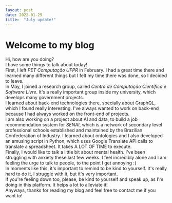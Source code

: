 ```yaml
---
layout: post
date: 2022-01-25
title:  "July update!"
---
```


# Welcome to my blog

Hi, how are you doing?  
I have some things to talk about today!  
First, I left *PET Computação UFPR* in February. I had a great time there and learned many different things but I felt my time there was done, so I decided to leave.  
In May, I joined a research group, called *Centro de Computação Científica e Software Livre*. It's a really important group inside my university, which develops many government projects.  
I learned about back-end technologies there, specially about GraphQL, which I found really interesting. I've always wanted to work on back-end because I had always worked on the front-end of projects.  
I am also working on a project about AI and data, to build a job recommendation system for *SENAI*, which is a network of secondary level professional schools established and maintained by the Brazilian Confederation of Industry. I learned about ontologies and I also developed an amusing script in Python, which uses Google Translate API calls to translate a spreadsheet. It takes A LOT OF TIME to execute.  
Finally, I would like to talk a little bit about mental health. I've been struggling with anxiety these last few weeks. I feel incredibly alone and I am feeling the urge to talk to people, to the point I get annoying :(  
In moments like this, it's important to remind to be kind to yourself. It's really hard to do it, I struggle with it, but it's very important.  
If you're feeling down too, please, be kind to yourself and speak up, as I'm doing in this platform. It helps a lot to alleviate it!  
Anyways, thanks for reading my blog and feel free to contact me if you want to!
